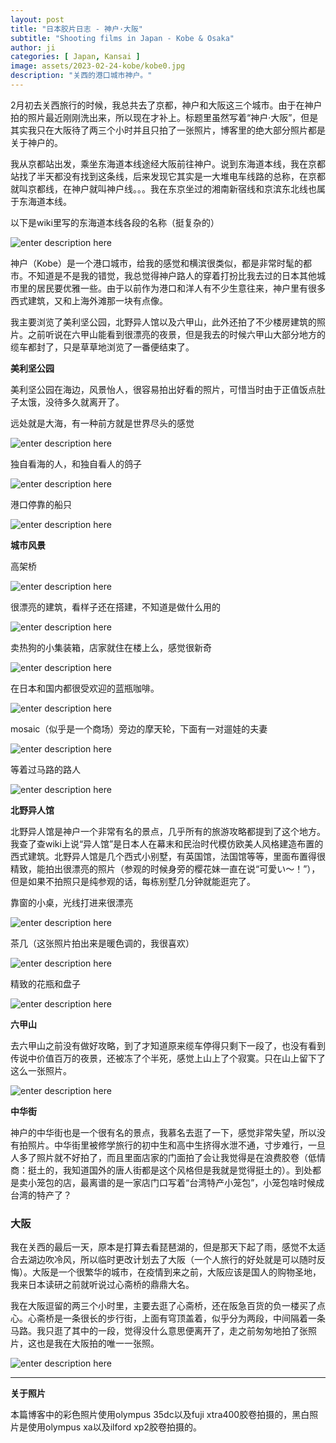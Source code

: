 ```yaml
---
layout: post
title: "日本胶片日志 - 神户·大阪"
subtitle: "Shooting films in Japan - Kobe & Osaka"
author: ji
categories: [ Japan, Kansai ]
image: assets/2023-02-24-kobe/kobe0.jpg
description: "关西的港口城市神户。"
---
```


2月初去关西旅行的时候，我总共去了京都，神户和大阪这三个城市。由于在神户拍的照片最近刚刚洗出来，所以现在才补上。标题里虽然写着“神户·大阪”，但是其实我只在大阪待了两三个小时并且只拍了一张照片，博客里的绝大部分照片都是关于神户的。

我从京都站出发，乘坐东海道本线途经大阪前往神户。说到东海道本线，我在京都站找了半天都没有找到这条线，后来发现它其实是一大堆电车线路的总称，在京都就叫京都线，在神户就叫神户线。。。我在东京坐过的湘南新宿线和京滨东北线也属于东海道本线。

以下是wiki里写的东海道本线各段的名称（挺复杂的）

![enter description here](../assets/2023-02-24-kobe/JR.png)

神户（Kobe）是一个港口城市，给我的感觉和横滨很类似，都是非常时髦的都市。不知道是不是我的错觉，我总觉得神户路人的穿着打扮比我去过的日本其他城市里的居民要优雅一些。由于以前作为港口和洋人有不少生意往来，神户里有很多西式建筑，又和上海外滩那一块有点像。

我主要浏览了美利坚公园，北野异人馆以及六甲山，此外还拍了不少楼房建筑的照片。之前听说在六甲山能看到很漂亮的夜景，但是我去的时候六甲山大部分地方的缆车都封了，只是草草地浏览了一番便结束了。


**美利坚公园**

美利坚公园在海边，风景怡人，很容易拍出好看的照片，可惜当时由于正值饭点肚子太饿，没待多久就离开了。

远处就是大海，有一种前方就是世界尽头的感觉

![enter description here](../assets/2023-02-24-kobe/kobe14.jpg)

独自看海的人，和独自看人的鸽子

![enter description here](../assets/2023-02-24-kobe/kobe4.jpg)

港口停靠的船只

![enter description here](../assets/2023-02-24-kobe/kobe15.jpg)


**城市风景**

高架桥

![enter description here](../assets/2023-02-24-kobe/kobe1.jpg)


很漂亮的建筑，看样子还在搭建，不知道是做什么用的

![enter description here](../assets/2023-02-24-kobe/kobe3.jpg)

卖热狗的小集装箱，店家就住在楼上么，感觉很新奇

![enter description here](../assets/2023-02-24-kobe/kobe6.jpg)

在日本和国内都很受欢迎的蓝瓶咖啡。

![enter description here](../assets/2023-02-24-kobe/kobe10.jpg)

mosaic（似乎是一个商场）旁边的摩天轮，下面有一对遛娃的夫妻

![enter description here](../assets/2023-02-24-kobe/kobe7.jpg)

等着过马路的路人

![enter description here](../assets/2023-02-24-kobe/kobe9.jpg)


**北野异人馆**

北野异人馆是神户一个非常有名的景点，几乎所有的旅游攻略都提到了这个地方。我查了查wiki上说“异人馆”是日本人在幕末和民治时代模仿欧美人风格建造布置的西式建筑。北野异人馆是几个西式小别墅，有英国馆，法国馆等等，里面布置得很精致，能拍出很漂亮的照片（参观的时候身旁的樱花妹一直在说“可愛い～！”），但是如果不拍照只是纯参观的话，每栋别墅几分钟就能逛完了。


靠窗的小桌，光线打进来很漂亮

![enter description here](../assets/2023-02-24-kobe/kobe2.jpg)

茶几（这张照片拍出来是暖色调的，我很喜欢）

![enter description here](../assets/2023-02-24-kobe/kobe5.jpg)

精致的花瓶和盘子

![enter description here](../assets/2023-02-24-kobe/kobe8.jpg)

**六甲山**

去六甲山之前没有做好攻略，到了才知道原来缆车停得只剩下一段了，也没有看到传说中价值百万的夜景，还被冻了个半死，感觉上山上了个寂寞。只在山上留下了这么一张照片。

![enter description here](../assets/2023-02-24-kobe/kobe13.jpg)



**中华街**

神户的中华街也是一个很有名的景点，我慕名去逛了一下，感觉非常失望，所以没有拍照片。中华街里被修学旅行的初中生和高中生挤得水泄不通，寸步难行，一旦人多了照片就不好拍了，而且里面店家的门面拍了会让我觉得是在浪费胶卷（低情商：挺土的，我知道国外的唐人街都是这个风格但是我就是觉得挺土的）。到处都是卖小笼包的店，最离谱的是一家店门口写着“台湾特产小笼包”，小笼包啥时候成台湾的特产了？


### 大阪

我在关西的最后一天，原本是打算去看琵琶湖的，但是那天下起了雨，感觉不太适合去湖边吹冷风，所以临时更改计划去了大阪（一个人旅行的好处就是可以随时反悔）。大阪是一个很繁华的城市，在疫情到来之前，大阪应该是国人的购物圣地，我来日本读研之前就听说过心斋桥的鼎鼎大名。

我在大阪逗留的两三个小时里，主要去逛了心斋桥，还在阪急百货的负一楼买了点心。心斋桥是一条很长的步行街，上面有穹顶盖着，似乎分为两段，中间隔着一条马路。我只逛了其中的一段，觉得没什么意思便离开了，走之前匆匆地拍了张照片，这也是我在大阪拍的唯一一张照。

![enter description here](../assets/2023-02-24-kobe/osaka1.jpg)


---

**关于照片**

本篇博客中的彩色照片使用olympus 35dc以及fuji xtra400胶卷拍摄的，黑白照片是使用olympus xa以及ilford xp2胶卷拍摄的。
